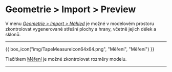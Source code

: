 
# Geometrie &gt; Import &gt; Preview
<p>V menu <u><i>Geometrie &gt; Import &gt; Náhled</i></u> je možné v modelovém prostoru zkontrolovat vygenerované střešní plochy a hrany, včetně jejich délek a sklonů.</p>

<hr class="main">

<p>
{{ box_icon("img/TapeMeasureIcon64x64.png", "Měření", "Měření") }}
</p>

<p>Tlačítkem <u>Měření</u> je možné zkontrolovat rozměry modelu.</p>

<hr class="main">

<!-- product: HiStruct Roofs -->


